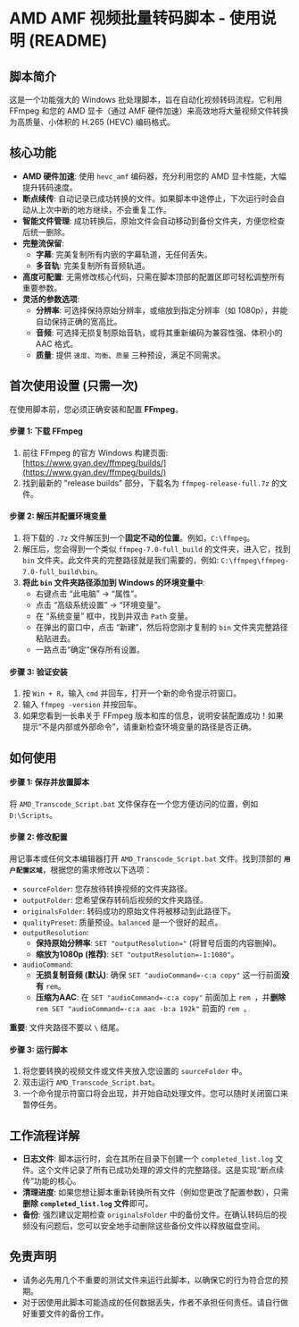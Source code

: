 # AMD AMF 视频批量转码脚本 - 使用说明 (README)

## 脚本简介
这是一个功能强大的 Windows 批处理脚本，旨在自动化视频转码流程。它利用 FFmpeg 和您的 AMD 显卡（通过 AMF 硬件加速）来高效地将大量视频文件转换为高质量、小体积的 H.265 (HEVC) 编码格式。

## 核心功能
*   **AMD 硬件加速**: 使用 `hevc_amf` 编码器，充分利用您的 AMD 显卡性能，大幅提升转码速度。
*   **断点续传**: 自动记录已成功转换的文件。如果脚本中途停止，下次运行时会自动从上次中断的地方继续，不会重复工作。
*   **智能文件管理**: 成功转换后，原始文件会自动移动到备份文件夹，方便您检查后统一删除。
*   **完整流保留**:
    *   **字幕**: 完美复制所有内嵌的字幕轨道，无任何丢失。
    *   **多音轨**: 完美复制所有音频轨道。
*   **高度可配置**: 无需修改核心代码，只需在脚本顶部的配置区即可轻松调整所有重要参数。
*   **灵活的参数选项**:
    *   **分辨率**: 可选择保持原始分辨率，或缩放到指定分辨率（如 1080p），并能自动保持正确的宽高比。
    *   **音频**: 可选择无损复制原始音轨，或将其重新编码为兼容性强、体积小的 AAC 格式。
    *   **质量**: 提供 `速度`、`均衡`、`质量` 三种预设，满足不同需求。

## 首次使用设置 (只需一次)

在使用脚本前，您必须正确安装和配置 **FFmpeg**。

#### **步骤 1: 下载 FFmpeg**
1.  前往 FFmpeg 的官方 Windows 构建页面: [https://www.gyan.dev/ffmpeg/builds/](https://www.gyan.dev/ffmpeg/builds/)
2.  找到最新的 "release builds" 部分，下载名为 `ffmpeg-release-full.7z` 的文件。

#### **步骤 2: 解压并配置环境变量**
1.  将下载的 `.7z` 文件解压到一个**固定不动的位置**。例如，`C:\ffmpeg`。
2.  解压后，您会得到一个类似 `ffmpeg-7.0-full_build` 的文件夹，进入它，找到 `bin` 文件夹。此文件夹的完整路径就是我们需要的，例如: `C:\ffmpeg\ffmpeg-7.0-full_build\bin`。
3.  **将此 `bin` 文件夹路径添加到 Windows 的环境变量中**:
    *   右键点击 “此电脑” -> “属性”。
    *   点击 “高级系统设置” -> “环境变量”。
    *   在 “系统变量” 框中，找到并双击 `Path` 变量。
    *   在弹出的窗口中，点击 “新建”，然后将您刚才复制的 `bin` 文件夹完整路径粘贴进去。
    *   一路点击“确定”保存所有设置。

#### **步骤 3: 验证安装**
1.  按 `Win + R`，输入 `cmd` 并回车，打开一个新的命令提示符窗口。
2.  输入 `ffmpeg -version` 并按回车。
3.  如果您看到一长串关于 FFmpeg 版本和库的信息，说明安装配置成功！如果提示“不是内部或外部命令”，请重新检查环境变量的路径是否正确。

## 如何使用

#### **步骤 1: 保存并放置脚本**
将 `AMD_Transcode_Script.bat` 文件保存在一个您方便访问的位置，例如 `D:\Scripts`。

#### **步骤 2: 修改配置**
用记事本或任何文本编辑器打开 `AMD_Transcode_Script.bat` 文件。找到顶部的 **`用户配置区域`**，根据您的需求修改以下选项：

*   `sourceFolder`: 您存放待转换视频的文件夹路径。
*   `outputFolder`: 您希望保存转码后视频的文件夹路径。
*   `originalsFolder`: 转码成功的原始文件将被移动到此路径下。
*   `qualityPreset`: 质量预设。`balanced` 是一个很好的起点。
*   `outputResolution`:
    *   **保持原始分辨率**: `SET "outputResolution="` (将冒号后面的内容删掉)。
    *   **缩放为1080p (推荐)**: `SET "outputResolution=-1:1080"`。
*   `audioCommand`:
    *   **无损复制音频 (默认)**: 确保 `SET "audioCommand=-c:a copy"` 这一行前面**没有** `rem`。
    *   **压缩为AAC**: 在 `SET "audioCommand=-c:a copy"` 前面加上 `rem `，并**删除** `rem SET "audioCommand=-c:a aac -b:a 192k"` 前面的 `rem `。

**重要**: 文件夹路径不要以 `\` 结尾。

#### **步骤 3: 运行脚本**
1.  将您要转换的视频文件或文件夹放入您设置的 `sourceFolder` 中。
2.  双击运行 `AMD_Transcode_Script.bat`。
3.  一个命令提示符窗口将会出现，并开始自动处理文件。您可以随时关闭窗口来暂停任务。

## 工作流程详解
*   **日志文件**: 脚本运行时，会在其所在目录下创建一个 `completed_list.log` 文件。这个文件记录了所有已成功处理的源文件的完整路径。这是实现“断点续传”功能的核心。
*   **清理进度**: 如果您想让脚本重新转换所有文件（例如您更改了配置参数），只需**删除 `completed_list.log` 文件**即可。
*   **备份**: 强烈建议定期检查 `originalsFolder` 中的备份文件。在确认转码后的视频没有问题后，您可以安全地手动删除这些备份文件以释放磁盘空间。

## 免责声明
*   请务必先用几个不重要的测试文件来运行此脚本，以确保它的行为符合您的预期。
*   对于因使用此脚本可能造成的任何数据丢失，作者不承担任何责任。请自行做好重要文件的备份工作。
